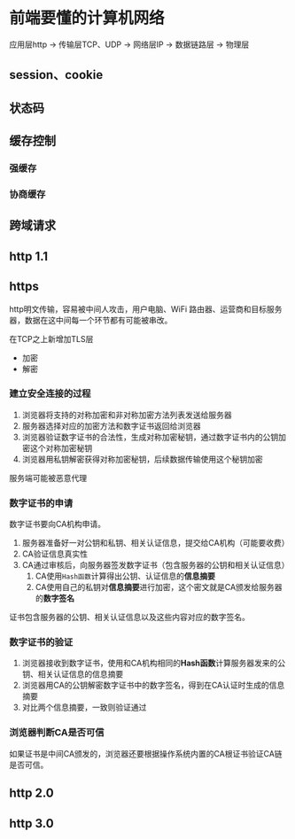 # 前端要懂的计算机网络
应用层http -> 传输层TCP、UDP -> 网络层IP -> 数据链路层 -> 物理层

## session、cookie

## 状态码

## 缓存控制
### 强缓存

### 协商缓存

## 跨域请求

## http 1.1

## https
http明文传输，容易被中间人攻击，用户电脑、WiFi 路由器、运营商和目标服务器，数据在这中间每一个环节都有可能被串改。

在TCP之上新增加TLS层
* 加密
* 解密

### 建立安全连接的过程
1. 浏览器将支持的对称加密和非对称加密方法列表发送给服务器
2. 服务器选择对应的加密方法和数字证书返回给浏览器
3. 浏览器验证数字证书的合法性，生成对称加密秘钥，通过数字证书内的公钥加密这个对称加密秘钥
4. 浏览器用私钥解密获得对称加密秘钥，后续数据传输使用这个秘钥加密

服务端可能被恶意代理

### 数字证书的申请
数字证书要向CA机构申请。
1. 服务器准备好一对公钥和私钥、相关认证信息，提交给CA机构（可能要收费）
2. CA验证信息真实性
3. CA通过审核后，向服务器签发数字证书（包含服务器的公钥和相关认证信息）
   1. CA使用`Hash函数`计算得出公钥、认证信息的**信息摘要**
   2. CA使用自己的私钥对**信息摘要**进行加密，这个密文就是CA颁发给服务器的**数字签名**

证书包含服务器的公钥、相关认证信息以及这些内容对应的数字签名。

### 数字证书的验证
1. 浏览器接收到数字证书，使用和CA机构相同的**Hash函数**计算服务器发来的公钥、相关认证信息的信息摘要
2. 浏览器用CA的公钥解密数字证书中的数字签名，得到在CA认证时生成的信息摘要
3. 对比两个信息摘要，一致则验证通过

### 浏览器判断CA是否可信
如果证书是中间CA颁发的，浏览器还要根据操作系统内置的CA根证书验证CA链是否可信。

## http 2.0

## http 3.0

